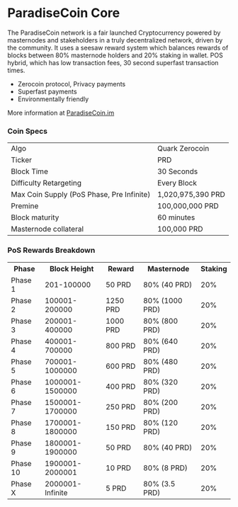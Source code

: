 ParadiseCoin Core
=====================================

The ParadiseCoin network is a fair launched Cryptocurrency powered by masternodes and stakeholders in a truly decentralized network, driven by the community. It uses a seesaw reward system which balances rewards of blocks between 80% masternode holders and 20% staking in wallet. POS hybrid, which has low transaction fees, 30 second superfast transaction times. 

- Zerocoin protocol, Privacy payments
- Superfast payments
- Environmentally friendly

More information at [ParadiseCoin.im](http://www.ParadiseCoin.im)

### Coin Specs
<table>
<tr><td>Algo</td><td>Quark Zerocoin</td></tr>
<tr><td>Ticker</td><td>PRD</td></tr>
<tr><td>Block Time</td><td>30 Seconds</td></tr>
<tr><td>Difficulty Retargeting</td><td>Every Block</td></tr>
<tr><td>Max Coin Supply (PoS Phase, Pre Infinite)</td><td>1,020,975,390 PRD</td></tr>
<tr><td>Premine</td><td>100,000,000 PRD</td></tr>
<tr><td>Block maturity</td><td>60 minutes</td></tr>
<tr><td>Masternode collateral</td><td>100,000 PRD</td></tr>
</table>

### PoS Rewards Breakdown

<table>
<th>Phase</th><th>Block Height</th><th>Reward</th><th>Masternode</th><th>Staking</th>
<tr><td>Phase 1</td><td>201-100000</td><td>50 PRD</td><td>80% (40 PRD)</td><td>20%</td></tr>
<tr><td>Phase 2</td><td>100001-200000</td><td>1250 PRD</td><td>80% (1000 PRD)</td><td>20%</td></tr>
<tr><td>Phase 3</td><td>200001-400000</td><td>1000 PRD</td><td>80% (800 PRD)</td><td>20%</td></tr>
<tr><td>Phase 4</td><td>400001-700000</td><td>800 PRD</td><td>80% (640 PRD)</td><td>20%</td></tr>
<tr><td>Phase 5</td><td>700001-1000000</td><td>600 PRD</td><td>80% (480 PRD)</td><td>20%</td></tr>
<tr><td>Phase 6</td><td>1000001-1500000</td><td>400 PRD</td><td>80% (320 PRD)</td><td>20%</td></tr>
<tr><td>Phase 7</td><td>1500001-1700000</td><td>250 PRD</td><td>80% (200 PRD)</td><td>20%</td></tr>
<tr><td>Phase 8</td><td>1700001-1800000</td><td>150 PRD</td><td>80% (120 PRD)</td><td>20%</td></tr>
<tr><td>Phase 9</td><td>1800001-1900000</td><td>50 PRD</td><td>80% (40 PRD)</td><td>20%</td></tr>
<tr><td>Phase 10</td><td>1900001-2000001</td><td>10 PRD</td><td>80% (8 PRD)</td><td>20%</td></tr>
<tr><td>Phase X</td><td>2000001-Infinite</td><td>5 PRD</td><td>80% (3.5 PRD)</td><td>20%</td></tr>
</table>
